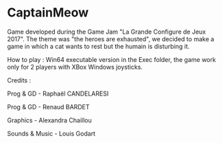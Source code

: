 # CaptainMeow
Game developed during the Game Jam "La Grande Configure de Jeux 2017". The theme was "the heroes are exhausted", we decided to make a game in which a cat wants to rest but the humain is disturbing it.

How to play : Win64 executable version in the Exec folder, the game work only for 2 players with XBox Windows joysticks.

Credits :

Prog & GD - Raphaël CANDELARESI

Prog & GD - Renaud BARDET

Graphics - Alexandra Chaillou

Sounds & Music - Louis Godart

